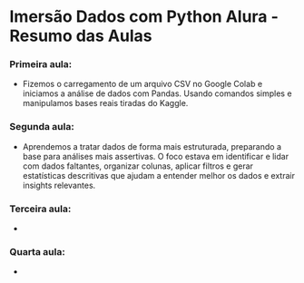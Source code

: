 # Imersão Dados com Python Alura - Resumo das Aulas

### Primeira aula:
- Fizemos o carregamento de um arquivo CSV no Google Colab e iniciamos a análise de dados com Pandas. Usando comandos simples e manipulamos bases reais tiradas do Kaggle.

### Segunda aula:
- Aprendemos a tratar dados de forma mais estruturada, preparando a base para análises mais assertivas. O foco estava em identificar e lidar com dados faltantes, organizar colunas, aplicar filtros e gerar estatísticas descritivas que ajudam a entender melhor os dados e extrair insights relevantes.

### Terceira aula:
- 

### Quarta aula:
- 
